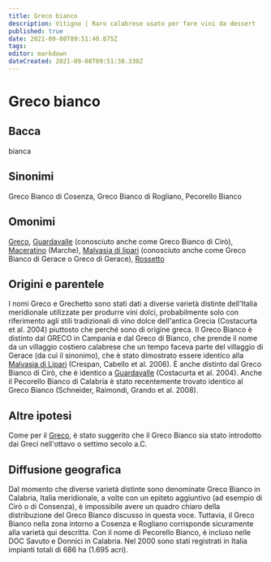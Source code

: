 ```yaml
---
title: Greco bianco
description: Vitigno | Raro calabrese usato per fare vini da dessert
published: true
date: 2021-09-08T09:51:40.675Z
tags: 
editor: markdown
dateCreated: 2021-09-08T09:51:38.330Z
---
```


# Greco bianco

## Bacca
bianca

## Sinonimi
Greco Bianco di Cosenza, Greco Bianco di Rogliano, Pecorello Bianco

## Omonimi
[Greco](/vitigni/Italia/greco), [Guardavalle](/vitigni/Italia/guardavalle) (conosciuto anche come Greco Bianco di Cirò), [Maceratino](/vitigni/Italia/maceratino) (Marche), [Malvasia di lipari](/vitigni/Italia/malvasia-di-lipari) (conosciuto anche come Greco Bianco di Gerace o Greco di Gerace), [Rossetto](/vitigni/Italia/rossetto)

## Origini e parentele

I nomi Greco e Grechetto sono stati dati a diverse varietà distinte dell'Italia meridionale utilizzate per produrre vini dolci, probabilmente solo con riferimento agli stili tradizionali di vino dolce dell'antica Grecia (Costacurta et al. 2004) piuttosto che perché sono di origine greca. Il Greco Bianco è distinto dal GRECO in Campania e dal Greco di Bianco, che prende il nome da un villaggio costiero calabrese che un tempo faceva parte del villaggio di Gerace (da cui il sinonimo), che è stato dimostrato essere identico alla [Malvasia di Lipari](/vitigni/Italia/malvasia-di-lipari) (Crespan, Cabello et al. 2006). È anche distinto dal Greco Bianco di Cirò, che è identico a [Guardavalle](/vitigni/Italia/guardavalle) (Costacurta et al. 2004). Anche il Pecorello Bianco di Calabria è stato recentemente trovato identico al Greco Bianco (Schneider, Raimondi, Grando et al. 2008).

## Altre ipotesi

Come per il [Greco](/vitigni/Italia/greco), è stato suggerito che il Greco Bianco sia stato introdotto dai Greci nell'ottavo o settimo secolo a.C.

## Diffusione geografica

Dal momento che diverse varietà distinte sono denominate Greco Bianco in Calabria, Italia meridionale, a volte con un epiteto aggiuntivo (ad esempio di Cirò o di Consenza), è impossibile avere un quadro chiaro della distribuzione del Greco Bianco discusso in questa voce. Tuttavia, il Greco Bianco nella zona intorno a Cosenza e Rogliano corrisponde sicuramente alla varietà qui descritta. Con il nome di Pecorello Bianco, è incluso nelle DOC Savuto e Donnici in Calabria. Nel 2000 sono stati registrati in Italia impianti totali di 686 ha (1.695 acri).